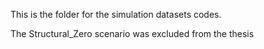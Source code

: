 This is the folder for the simulation datasets codes.

The Structural_Zero scenario was excluded from the thesis
